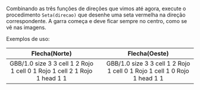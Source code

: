 Combinando as três funções de direções que vimos até agora, execute o procedimento `Seta(direcao)` que desenhe uma seta vermelha na direção correspondente. A garra começa e deve ficar sempre no centro, como se vê nas imagens.

Exemplos de uso:

<table class= "table" style="width:100%">
  <thead>
  <tr>
    <th style="text-align: center">Flecha(Norte)</th>
    <th style="text-align: center"></th> 
    <th style="text-align: center">Flecha(Oeste)</th>
  </tr>
  </thead>
  <tbody>
  <tr>
    <td style="text-align: center">  
      <gs-board>
        GBB/1.0
        size 3 3
        cell 1 2 Rojo 1
        cell 0 1 Rojo 1
        cell 2 1 Rojo 1
        head 1 1
      </gs-board>
    </td>
    <td style="text-align: center"></td> 
    <td style="text-align: center">
      <gs-board>
        GBB/1.0
        size 3 3
        cell 1 2 Rojo 1
        cell 0 1 Rojo 1
        cell 1 0 Rojo 1
        head 1 1
      </gs-board>
    </td>
  </tr>
  <tbody>
</table>
